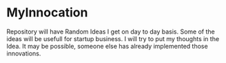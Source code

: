 # MyInnocation
Repository will have Random Ideas I get on day to day basis. 
Some of the ideas will be usefull for startup business. I will try to put my thoughts in the Idea. It may be possible, someone else has already 
implemented those innovations.
